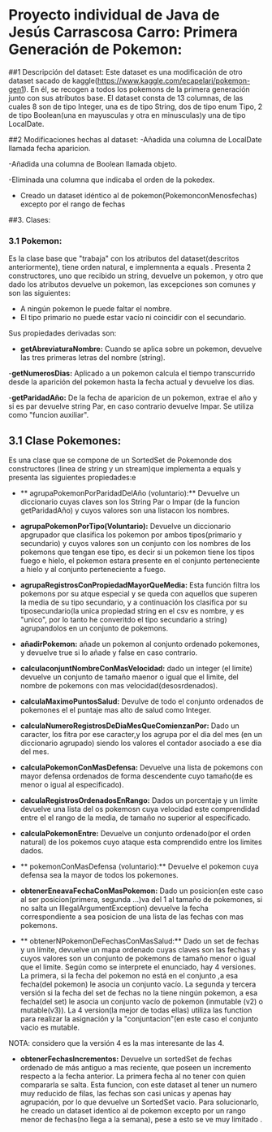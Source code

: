 # Proyecto individual de Java de Jesús Carrascosa Carro: Primera Generación de Pokemon:
##1 Descripción del dataset:
Este dataset es una modificación de otro dataset sacado de kaggle(https://www.kaggle.com/ecapelari/pokemon-gen1). En él, se recogen a todos los pokemons de la primera generación junto con sus atributos base.
El dataset consta de 13 columnas, de las cuales 8 son de tipo Integer, una es de tipo String, dos de tipo enum Tipo, 2 de tipo Boolean(una en mayusculas y otra en minusculas)y una de tipo LocalDate.

##2 Modificaciones hechas al dataset:
-Añadida una columna de LocalDate llamada  fecha aparicion.

-Añadida una columna de Boolean llamada  objeto.

-Eliminada una columna que indicaba el orden de la pokedex.

- Creado un dataset idéntico al de pokemon(PokemonconMenosfechas) excepto por el rango de fechas 

##3. Clases:
### 3.1 Pokemon:

Es la clase base que "trabaja" con los atributos del dataset(descritos anteriormente), tiene orden natural, e implemnenta a equals . Presenta 2 constructores, uno que recibido un string, devuelve un pokemon, y otro que dado  los atributos devuelve un pokemon, las excepciones son comunes y son las siguientes:

- A ningún pokemon le puede faltar el nombre.
- El tipo primario no puede estar vacío ni coincidir con el secundario.

Sus propiedades derivadas son:

- **getAbreviaturaNombre:** Cuando se aplica sobre un pokemon, devuelve las tres primeras letras del nombre (string).

-**getNumerosDias:** Aplicado a un pokemon calcula el tiempo transcurrido desde la aparición del pokemon hasta la fecha actual y devuelve los dias.

-**getParidadAño:** De la fecha de aparicion de un pokemon, extrae el año y si es par devuelve  string Par, en caso contrario devuelve Impar. Se utiliza como "funcion auxiliar".

## 3.1 Clase Pokemones:
 Es una clase que se compone de un SortedSet de Pokemonde dos constructores (linea de string y un stream)que implementa a equals y presenta las siguientes propiedades:e
 - ** agrupaPokemonPorParidadDelAño (voluntario):** Devuelve un diccionario cuyas claves son los String Par o Impar (de la funcion getParidadAño) y cuyos valores son una listacon los nombres.
 
 - **agrupaPokemonPorTipo(Voluntario):** Devuelve un diccionario apgrupador que clasifica los pokemon por ambos tipos(primario y secundario) y cuyos valores son un conjunto con los nombres de los pokemons que tengan ese tipo, es decir si un pokemon tiene los tipos fuego e hielo, el pokemon estara presente en el conjunto perteneciente a hielo y al conjunto perteneciente a fuego.

- **agrupaRegistrosConPropiedadMayorQueMedia:**   Esta función filtra los pokemons por su atque especial y se queda con aquellos que superen la media de su tipo secundario, y a continuación los clasifica por su tiposecundario(la unica propiedad string en el csv es nombre, y es "unico", por lo tanto he converitdo el tipo secundario a string) agrupandolos en un conjunto de pokemons.

- **añadirPokemon:** añade un pokemon al conjunto ordenado pokemones, y devuelve true si lo añade y false en caso contrario.

- **calculaconjuntNombreConMasVelocidad:** dado un integer (el limite) devuelve un conjunto de tamaño maenor o igual que el limite, del nombre de pokemons con mas velocidad(desosrdenados).

- **calculaMaximoPuntosSalud:** Devulve de todo el conjunto ordenados de pokemones el el puntaje mas alto de salud como Integer.

- **calculaNumeroRegistrosDeDiaMesQueComienzanPor:**  Dado un caracter, los fitra por ese caracter,y los agrupa por el dia del mes (en un diccionario agrupado)  siendo los valores el contador asociado a ese dia del mes.

- **calculaPokemonConMasDefensa:** Devuelve una lista de pokemons con mayor defensa ordenados de forma descendente cuyo tamaño(de  es menor o igual al especificado).

- **calculaRegistrosOrdenadosEnRango:**  Dados un porcentaje y un limite devuelve una lista del os pokemosn cuya velocidad este comprendidad entre el el rango de la media, de tamaño no superior al especificado.

- **calculaPokemonEntre:** Devuelve un conjunto ordenado(por el orden natural) de los pokemos cuyo ataque esta comprendido entre los limites dados.

- ** pokemonConMasDefensa (voluntario):** Devuelve el pokemon cuya defensa sea la mayor de todos los pokemones.

- **obtenerEneavaFechaConMasPokemon:** Dado un posicion(en este caso al ser posicion(primera, segunda ...)va del 1 al tamaño de pokemones, si no salta un IllegalArgumentException) devuelve la fecha correspondiente a sea posicion de una lista de las fechas con mas pokemons.

- ** obtenerNPokemonDeFechasConMasSalud:** Dado un set de fechas y un límite, devuelve un mapa ordenado  cuyas claves son las fechas y cuyos valores son un conjunto de pokemons de tamaño menor o igual que el limite. Según como se interprete el enunciado, hay 4 versiones. La primera, si la fecha del pokemon no está en el conjunto ,a esa fecha(del pokemon) le asocia un conjunto vacío. La segunda y tercera versión si la fecha del set de fechas no la tiene ningún pokemon, a esa fecha(del set) le asocia un conjunto vacío de pokemon (inmutable (v2) o mutable(v3)). La 4 version(la mejor de todas ellas) utiliza las function para realizar la asignación y la "conjuntacion"(en este caso el conjunto vacio es mutable.

NOTA: considero que la versión 4 es la mas interesante de las 4.

- **obtenerFechasIncrementos:** Devuelve un sortedSet de fechas ordenado de más antiguo a mas reciente, que poseen un incremento respecto a la fecha anterior. La primera fecha al no tener con quien compararla se salta.
Esta funcion, con este dataset al tener un numero muy reducido de filas, las fechas son casi unicas y apenas hay agrupación, por lo que devuelve un SortedSet vacio. Para solucionarlo, he creado un dataset identico al de pokemon excepto por un rango menor de fechas(no llega a la semana), pese a esto  se ve muy limitado .






